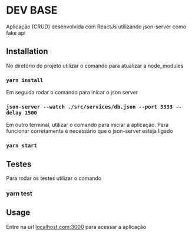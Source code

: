 # DEV BASE

Aplicação (CRUD) desenvolvida com ReactJs utilizando json-server como fake api 

## Installation

No diretório do projeto utilizar o comando para atualizar a node_modules

### `yarn install`

Em seguida rodar o comando para inicar o json server

### `json-server --watch ./src/services/db.json --port 3333 --delay 1500`

Em outro terminal, utilizar o comando para iniciar a aplicação. Para funcionar corretamente é necessário que o json-server esteja ligado

### `yarn start`

## Testes

Para rodar os testes utilizar o comando 

### yarn test

## Usage

Entre na url [localhost.com:3000](http://localhost.com:3000) para acessar a aplicação
